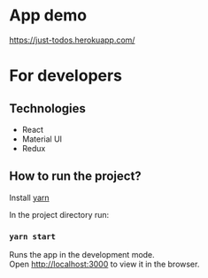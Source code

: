 # App demo
https://just-todos.herokuapp.com/

# For developers

## Technologies
* React
* Material UI
* Redux

## How to run the project?
Install [yarn](https://yarnpkg.com/) 

In the project directory run:
### `yarn start`

Runs the app in the development mode.<br />
Open [http://localhost:3000](http://localhost:3000) to view it in the browser.
